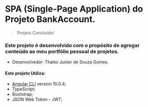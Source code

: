 # SPA (Single-Page Application) do Projeto BankAccount.

> Projeto Concluído!

### Este projeto é desenvolvido com o propósito de agregar conteúdo ao meu portfólio pessoal de projetos.
- Desenvolvedor: Thales Junior de Souza Gomes.

#### Este projeto Utiliza:

- [Angular CLI](https://github.com/angular/angular-cli) version 10.0.4; 
- TypeScript;
- Bootstrap;
- JSON Web Token - JWT;

